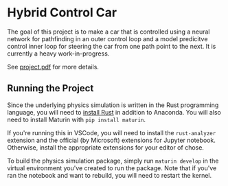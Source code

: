 # Hybrid Control Car

The goal of this project is to make a car that is controlled using a neural network for pathfinding in an outer control loop and a model predicitve control inner loop for steering the car from one path point to the next. It is currently a heavy work-in-progress.

See [project.pdf](./project.pdf) for more details.

## Running the Project

Since the underlying physics simulation is written in the Rust programming language, you will need to [install Rust](https://doc.rust-lang.org/book/ch01-01-installation.html#installation) in addition to Anaconda. You will also need to install Maturin with `pip install maturin`.

If you're running this in VSCode, you will need to install the `rust-analyzer` extension and the official (by Microsoft) extensions for Jupyter notebook. Otherwise, install the appropriate extensions for your editor of chose.

To build the physics simulation package, simply run `maturin develop` in the virtual environment you've created to run the package. Note that if you've ran the notebook and want to rebuild, you will need to restart the kernel.